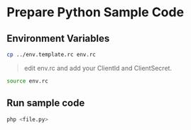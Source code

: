 

# Prepare Python Sample Code


## Environment Variables
```sh
cp ../env.template.rc env.rc
```
> edit env.rc and add your ClientId and ClientSecret.

```sh
source env.rc
```

## Run sample code
```sh
php <file.py>
```